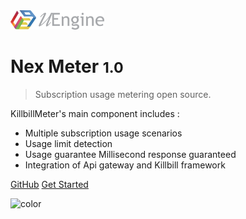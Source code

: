 <!-- _coverpage.md -->

<img src="logo_bright.png" width="150px">

# Nex Meter <small>1.0</small>

> Subscription usage metering open source.

KillbillMeter's main component includes :
 
* Multiple subscription usage scenarios
* Usage limit detection
* Usage guarantee Millisecond response guaranteed
* Integration of Api gateway and Killbill framework

[GitHub](https://github.com/NexClipper/NexMeter)
[Get Started](/meter/concept.md)

![color](#f0f0f0)
